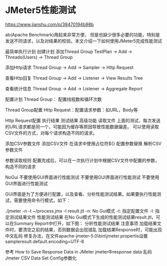 # JMeter5性能测试

https://www.jianshu.com/p/38470194b98b

ab(Apache Benchmark)用起来非常方便， 但是也缺少很多必要的功能，特别是发送不同请求，以及对结果的校验。本文介绍一下如何使用JMeter5完成性能测试

最简单执行计划
创建计划
添加Thread Group
TestPlan -> Add -> Threads(Users) -> Thread Group

添加Http请求
Thread Group -> Add -> Sampler -> Http Request

查看Http回复
Thread Group -> Add -> Listener -> View Results Tree

查看统计信息
Thread Group -> Add -> Listener -> Aggregate Report

配置计划
Thread Group： 配置线程数和循环次数


Thread Group配置
Http Request：配置请求参数：如URL，Body等


Http Request配置
执行结果
测试结果
高级功能
读取文件
上面的测试，每次发送的URL请求都是同一个，可能因为缓存等原因导致性能数据偏差。 可以使用读取CSV文件的方式，对每个请求构造不同的请求。

添加CSV参数文件
添加CSV文件
在请求中使用占位符${}
配置参数替换
解析CSV参数文件


参数读取规则
配置完成后，可以在一次执行计划中根据CSV文件中配置的参数，构造不同的请求

NoGui
不要使用GUI界面进行性能测试
不要使用GUI界面进行性能测试
不要使用GUI界面进行性能测试

GUI界面是为了方便进行配置，以及查看、分析性能测试结果。如果要执行性能测试，需要使用命令行模式，如下：

./jmeter -n -t ~/process.jmx -l result.jtl
-n: No Gui模式
-t: 指定配置文件
-l: 指定测试结果文件
性能测试结果
在No Gui模式下生成的性能测试结果result.jtl，可以在Summary Report中打开，如下图：
分析性能测试结果
注意事项
加载结果文件时，要清空之前的结果，否则数据会出现错乱
加载结果Response时，可能出现中文乱码
修复办法，在文件apache-jmeter-5.0\bin\jmeter.propertis设置sampleresult.default.encoding=UTF-8

参考
How to Save Response Data in JMeter
jmeter中response data 乱码
Jmeter CSV Data Set Config参数化